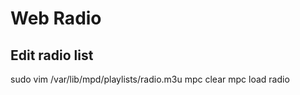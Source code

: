 # Web Radio

## Edit radio list

sudo vim /var/lib/mpd/playlists/radio.m3u
mpc clear
mpc load radio
